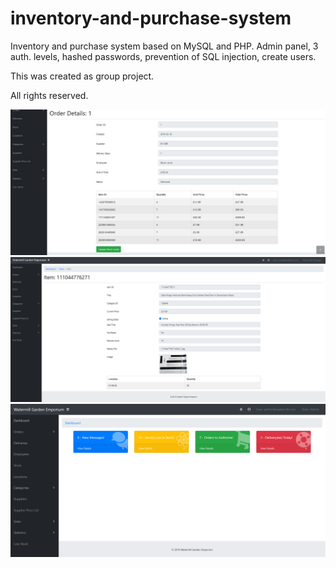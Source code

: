 # inventory-and-purchase-system
Inventory and purchase system based on MySQL and PHP. 
Admin panel, 3 auth. levels, hashed passwords, prevention of SQL injection, create users.

This was created as group project.

All rights reserved.

![Image description](3.jpg)
![Image description](2.png)
![Image description](1.png)

